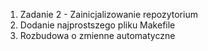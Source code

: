 1) Zadanie 2 - Zainicjalizowanie repozytorium
2) Dodanie najprostszego pliku Makefile
3) Rozbudowa o zmienne automatyczne
